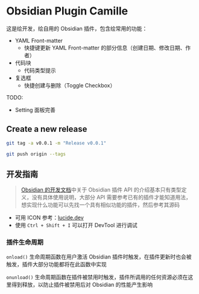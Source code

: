 # Obsidian Plugin Camille

这是绘开发，绘自用的 Obsidian 插件，包含绘常用的功能：

- YAML Front-matter
  - 快捷键更新 YAML Front-matter 的部分信息（创建日期、修改日期、作者）
- 代码块
  - 代码类型提示
- 复选框
  - 快捷创建与删除（Toggle Checkbox）

TODO:

- Setting 面板完善

## Create a new release

```bash
git tag -a v0.0.1 -m "Release v0.0.1"

git push origin --tags
```

## 开发指南

> [Obsidian 的开发文档](https://docs.obsidian.md/Home)中关于 Obsidian 插件 API 的介绍基本只有类型定义，没有具体使用说明，大部分 API 需要参考已有的插件才能知道用法，想实现什么功能可以先找一个具有相似功能的插件，然后参考其源码

- 可用 ICON 参考：[lucide.dev](https://lucide.dev/) 
- 使用 `Ctrl + Shift + I` 可以打开 DevTool 进行调试

### 插件生命周期

`onload()` 生命周期函数在用户激活 Obsidian 插件时触发，在插件更新时也会被触发，插件大部分功能都将在此函数中实现

`onunload()` 生命周期函数在插件被禁用时触发，插件所调用的任何资源必须在这里得到释放，以防止插件被禁用后对 Obsidian 的性能产生影响
